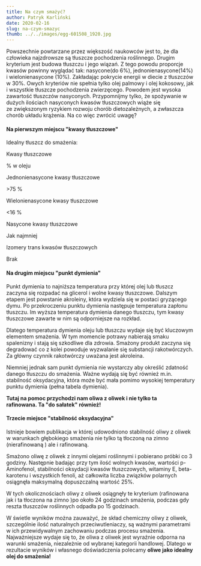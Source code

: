 ```yaml
---
title: Na czym smażyć?
author: Patryk Karliński
date: 2020-02-16
slug: na-czym-smazyc
thumb: ../../images/egg-601508_1920.jpg
---
```


Powszechnie powtarzane przez większość naukowców jest to, że dla człowieka najzdrowsze są tłuszcze pochodzenia roślinnego. Drugim kryterium jest budowa tłuszczu i jego wiązań. Z tego powodu proporcje kwasów powinny wyglądać tak: nasycone(do 6%), jednonienasycone(14%) i wielonienasycone (10%). Zakładając pokrycie energii w diecie z tłuszczów w 30%. Owych kryteriów nie spełnia tylko olej palmowy i olej kokosowy, jak i wszystkie tłuszcze pochodzenia zwierzęcego. Powodem jest wysoka zawartość tłuszczów nasyconych. Przypomnijmy tylko, że spożywanie w dużych ilościach nasyconych kwasów tłuszczowych wiąże się ze zwiększonym ryzykiem rozwoju chorób dietozależnych, a zwłaszcza chorób układu krążenia. Na co więc zwrócić uwagę?

#### Na pierwszym miejscu "kwasy tłuszczowe"

Idealny tłuszcz do smażenia:

Kwasy tłuszczowe

% w oleju

Jednonienasycone kwasy tłuszczowe

\>75 %

Wielonienasycone kwasy tłuszczowe

<16 %

Nasycone kwasy tłuszczowe

Jak najmniej

Izomery trans kwasów tłuszczowych

Brak

#### **Na drugim miejscu** "punkt dymienia"

Punkt dymienia to najniższa temperatura przy której olej lub tłuszcz zaczyna się rozpadać na glicerol i wolne kwasy tłuszczowe. Dalszym etapem jest powstanie akroleiny, która wydziela się w postaci gryzącego dymu. Po przekroczeniu punktu dymienia następuje temperatura zapłonu tłuszczu. Im wyższa temperatura dymienia danego tłuszczu, tym kwasy tłuszczowe zawarte w nim są odporniejsze na rozkład.

Dlatego temperatura dymienia oleju lub tłuszczu wydaje się być kluczowym elementem smażenia. W tym momencie potrawy nabierają smaku spalenizny i stają się szkodliwe dla zdrowia. Smażony produkt zaczyna się degradować co z kolei powoduje wyzwalanie się substancji rakotwórczych. Za główny czynnik rakotwórczy uważana jest akroleina.

Niemniej jednak sam punkt dymienia nie wystarczy aby określić zdatność danego tłuszczu do smażenia. Ważne wydają się być również m.in. stabilność oksydacyjna, która może być mała pomimo wysokiej temperatury punktu dymienia (pełna tabela dymienia).

**Tutaj na pomoc przychodzi nam oliwa z oliwek i nie tylko ta rafinowana. Ta "do sałatek" również!**

#### Trzecie miejsce "stabilność oksydacyjna"

Istnieje bowiem publikacja w której udowodniono stabilność oliwy z oliwek w warunkach głębokiego smażenia nie tylko tą tłoczoną na zimno (nierafinowaną ) ale i rafinowaną.

Smażono oliwę z oliwek z innymi olejami roślinnymi i pobierano próbki co 3 godziny. Następnie badając przy tym ilość wolnych kwasów, wartości p-Aminofenol, stabilności oksydacji kwasów tłuszczowych, witaminy E, beta-karotenu i wszystkich fenoli, aż całkowita liczba związków polarnych osiągnęła maksymalną dopuszczalną wartość 25%.

W tych okolicznościach oliwy z oliwek osiągnęły te kryterium (rafinowana jak i ta tłoczona na zimno )po około 24 godzinach smażenia, podczas gdy reszta tłuszczów roślinnych odpadła po 15 godzinach.

W świetle wyników można zauważyć, że skład chemiczny oliwy z oliwek, szczególnie ilość naturalnych przeciwutleniaczy, są ważnymi parametrami w ich przewidywalnym zachowaniu podczas procesu smażenia. Najważniejsze wydaje się to, że oliwa z oliwek jest wyraźnie odporna na warunki smażenia, niezależnie od wybranej kategorii handlowej. Dlatego w rezultacie wyników i własnego doświadczenia polecamy **oliwe jako idealny olej do smażenia!**
